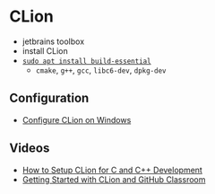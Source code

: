 # CLion

- jetbrains toolbox
- install CLion
- [`sudo apt install build-essential`](https://askubuntu.com/a/1087872)
  - `cmake`, `g++`, `gcc`, `libc6-dev`, `dpkg-dev`

## Configuration
- [Configure CLion on Windows](https://www.jetbrains.com/help/clion/quick-tutorial-on-configuring-clion-on-windows.html)

## Videos
- [How to Setup CLion for C and C++ Development](https://youtu.be/HSf-GiJr1Bs)
- [Getting Started with CLion and GitHub Classroom](https://youtu.be/GD64-1D4XEg)